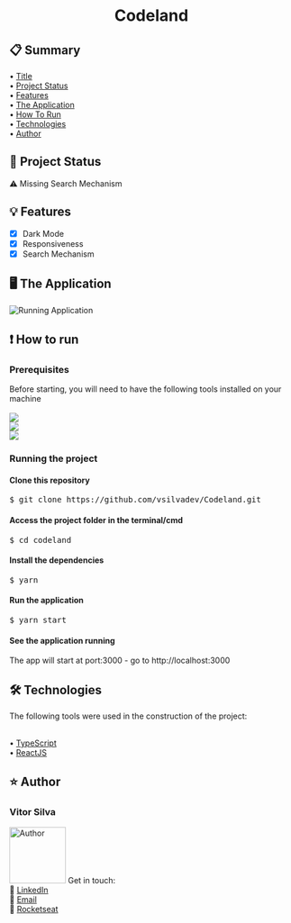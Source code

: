 <div align="center">
  <a name="title">
    <h1>Codeland</h1>
  </a>
</div>

<p align="center"Codeland is a blog template, fully responsive and with Dark Mode support.</p>

<h2>📋 Summary</h2>
  • <a href="#title">Title</a> <br>
  • <a href="#project_status">Project Status</a> <br>
  • <a href="#features">Features</a> <br>
  • <a href="#application">The Application</a> <br>
  • <a href="#how-to">How To Run</a> <br>
  • <a href="#tech">Technologies</a> <br>
  • <a href="#author">Author</a> <br>

<h2>🚀 Project Status<a name="project_status"></a></h2>
⚠️ Missing Search Mechanism

<h2>💡 Features<a name="features"></a></h2>

- [X] Dark Mode 
- [X] Responsiveness
- [X] Search Mechanism

<h2>🖥 The Application<a name="application"></a></h2>
<img src="https://github.com/vsilvadev/Codeland/blob/main/github_images/codeland.gif" alt="Running Application">

<h2>❗ How to run<a name="how-to"></a></h2>
<h3>Prerequisites</h3>
Before starting, you will need to have the following tools installed on your machine<br><br>
<a href="https://git-scm.com">
<img src="https://img.shields.io/static/v1?label=Install&message=GIT&color=f14e32&style=for-the-badge"/>
</a>
<br>
<a href="https://nodejs.org">
<img src="https://img.shields.io/static/v1?label=Install&message=NODE.JS&color=43853d&style=for-the-badge"/>
</a>
<br>
<a href="https://classic.yarnpkg.com/en/docs/install/#windows-stable">
<img src="https://img.shields.io/static/v1?label=Install&message=YARN&color=2188b6&style=for-the-badge"/>
</a>

<h3>Running the project</h3>

<h4>Clone this repository</h4>
<pre>
$ git clone https://github.com/vsilvadev/Codeland.git
</pre>

<h4>Access the project folder in the terminal/cmd</h4>
<pre>
$ cd codeland
</pre>

<h4>Install the dependencies</h4>
<pre>
$ yarn 
</pre>

<h4>Run the application</h4>
<pre>
$ yarn start
</pre>

<h4>See the application running</h4>
<p>The app will start at port:3000 - go to http://localhost:3000</p>

<h2>🛠 Technologies<a name="tech"></a></h2>
The following tools were used in the construction of the project: <br><br>

• <a href="https://www.typescriptlang.org/">TypeScript</a> <br> 
• <a href="https://reactjs.org/">ReactJS</a> <br>

<h2>⭐ Author<a name="author"></a></h2>
<h3>Vitor Silva</h3> 
<img src="https://avatars3.githubusercontent.com/u/60434378?s=400&u=f3497d52861de514e8a1973fd3dce8132ed7aa8d&v=4" alt="Author" width="100" height="100">
Get in touch: <br>
💼 <a href="https://www.linkedin.com/in/vitor-andre-batista-silva/">LinkedIn</a><br>
📧 <a href="mailto:vitorabsilva10@gmail.com">Email</a><br>
🚀 <a href="https://app.rocketseat.com.br/me/function">Rocketseat</a>
